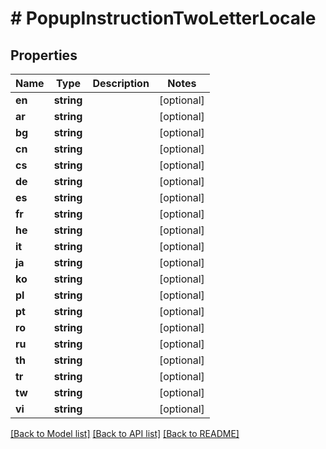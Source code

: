 # # PopupInstructionTwoLetterLocale

## Properties

Name | Type | Description | Notes
------------ | ------------- | ------------- | -------------
**en** | **string** |  | [optional]
**ar** | **string** |  | [optional]
**bg** | **string** |  | [optional]
**cn** | **string** |  | [optional]
**cs** | **string** |  | [optional]
**de** | **string** |  | [optional]
**es** | **string** |  | [optional]
**fr** | **string** |  | [optional]
**he** | **string** |  | [optional]
**it** | **string** |  | [optional]
**ja** | **string** |  | [optional]
**ko** | **string** |  | [optional]
**pl** | **string** |  | [optional]
**pt** | **string** |  | [optional]
**ro** | **string** |  | [optional]
**ru** | **string** |  | [optional]
**th** | **string** |  | [optional]
**tr** | **string** |  | [optional]
**tw** | **string** |  | [optional]
**vi** | **string** |  | [optional]

[[Back to Model list]](../../README.md#models) [[Back to API list]](../../README.md#endpoints) [[Back to README]](../../README.md)
